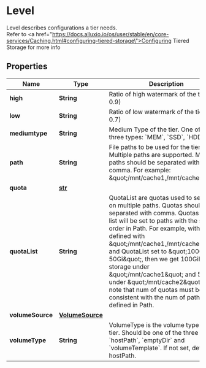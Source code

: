 

# Level

Level describes configurations a tier needs. <br> Refer to <a href=\"https://docs.alluxio.io/os/user/stable/en/core-services/Caching.html#configuring-tiered-storage\">Configuring Tiered Storage</a> for more info
## Properties

Name | Type | Description | Notes
------------ | ------------- | ------------- | -------------
**high** | **String** | Ratio of high watermark of the tier (e.g. 0.9) |  [optional]
**low** | **String** | Ratio of low watermark of the tier (e.g. 0.7) |  [optional]
**mediumtype** | **String** | Medium Type of the tier. One of the three types: &#x60;MEM&#x60;, &#x60;SSD&#x60;, &#x60;HDD&#x60; | 
**path** | **String** | File paths to be used for the tier. Multiple paths are supported. Multiple paths should be separated with comma. For example: \&quot;/mnt/cache1,/mnt/cache2\&quot;. |  [optional]
**quota** | [**str**](Quantity.md) |  |  [optional]
**quotaList** | **String** | QuotaList are quotas used to set quota on multiple paths. Quotas should be separated with comma. Quotas in this list will be set to paths with the same order in Path. For example, with Path defined with \&quot;/mnt/cache1,/mnt/cache2\&quot; and QuotaList set to \&quot;100Gi, 50Gi\&quot;, then we get 100GiB cache storage under \&quot;/mnt/cache1\&quot; and 50GiB under \&quot;/mnt/cache2\&quot;. Also note that num of quotas must be consistent with the num of paths defined in Path. |  [optional]
**volumeSource** | [**VolumeSource**](VolumeSource.md) |  |  [optional]
**volumeType** | **String** | VolumeType is the volume type of the tier. Should be one of the three types: &#x60;hostPath&#x60;, &#x60;emptyDir&#x60; and &#x60;volumeTemplate&#x60;. If not set, defaults to hostPath. |  [optional]



